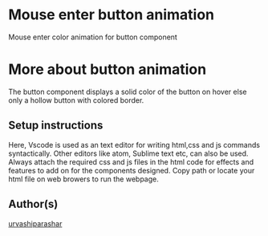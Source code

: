 # Mouse enter button animation
Mouse enter color animation for button component

# More about button animation
The button component displays a solid color of the button on hover else only a hollow button with colored border.


## Setup instructions

Here, Vscode is used as an text editor for writing html,css and js commands syntactically. Other editors like atom, Sublime text etc, can also be used.
Always attach the required css and js files in the html code for effects and features to add on for the components designed.
Copy path or locate your html file on web browers to run the webpage.


## Author(s)

[urvashiparashar](https://github.com/urvashiparashar)
